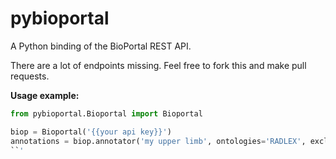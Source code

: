 # pybioportal
A Python binding of the BioPortal REST API.

There are a lot of endpoints missing. Feel free to fork this and make pull requests.

**Usage example:** 

```python
from pybioportal.Bioportal import Bioportal

biop = Bioportal('{{your api key}}')
annotations = biop.annotator('my upper limb', ontologies='RADLEX', exclude_synonyms='false')
``'

